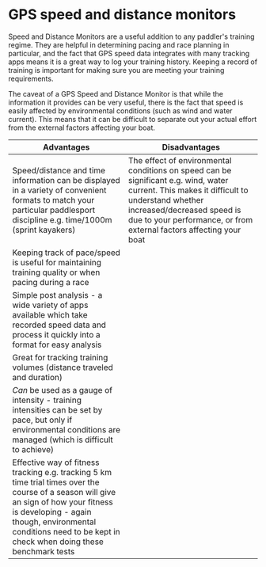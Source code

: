 # GPS speed and distance monitors

Speed and Distance Monitors are a useful addition to any paddler's training regime. They are helpful in determining pacing and race planning in particular, and the fact that GPS speed data integrates with many tracking apps means it is a great way to log your training history. Keeping a record of training is important for making sure you are meeting your training requirements.

The caveat of a GPS Speed and Distance Monitor is that while the information it provides can be very useful, there is the fact that speed is easily affected by environmental conditions (such as wind and water current). This means that it can be difficult to separate out your actual effort from the external factors affecting your boat.

| Advantages | Disadvantages |
| -- | -- |
| Speed/distance and time information can be displayed in a variety of convenient formats to match your particular paddlesport discipline e.g. time/1000m (sprint kayakers) | The effect of environmental conditions on speed can be significant e.g. wind, water current. This makes it difficult to understand whether increased/decreased speed is due to your performance, or from external factors affecting your boat |
| Keeping track of pace/speed is useful for maintaining training quality or when pacing during a race ||
| Simple post analysis - a wide variety of apps available which take recorded speed data and process it quickly into a format for easy analysis ||
| Great for tracking training volumes (distance traveled and duration)||
| *Can* be used as a gauge of intensity - training intensities can be set by pace, but only if environmental conditions are managed (which is difficult to achieve)||
| Effective way of fitness tracking e.g. tracking 5 km time trial times over the course of a season will give an sign of how your fitness is developing - again though, environmental conditions need to be kept in check when doing these benchmark tests||


